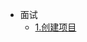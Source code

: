 <!-- 侧边栏 docs/_sidebar.md -->

- 面试
  - [1.创建项目](/interview/vue/base/1.%E5%88%9B%E5%BB%BA%E9%A1%B9%E7%9B%AE.md)


